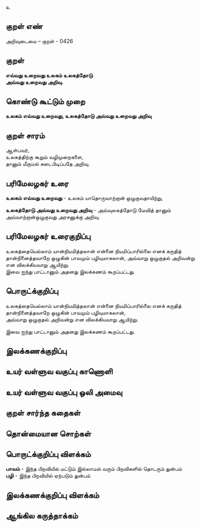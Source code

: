 உ

## குறள் எண் 

அறிவுடைமை – குறள் - 0426  

## குறள் 

**எவ்வது உறைவது உலகம் உலகத்தோடு  
அவ்வது உறைவது அறிவு.**

## கொண்டு கூட்டும் முறை

**உலகம் எவ்வது உறைவது, உலகத்தோடு அவ்வது உறைவது அறிவு**

## குறள் சாரம் 

ஆள்பவர்,  
உலகத்திற்கு கூறும் வழிமுறைகளை,  
தானும் மீறாமல் கடைபிடிப்பதே அறிவு.  

## பரிமேலழகர் உரை

**உலகம் எவ்வது உறைவது** - உலகம் யாதொருவாற்றான் ஒழுகுவதாயிற்று,  

**உலகத்தோடு அவ்வது உறைவது அறிவு** - அவ்வுலகத்தோடு மேவித் தானும் அவ்வாற்றான்ஒழுகுவது அரசனுக்கு அறிவு.  

## பரிமேலழகர் உரைகுறிப்பு   

உலகத்தையெல்லாம் யான்நியமித்தலான் என்னை நியமிப்பாரில்லை எனக் கருதித் தான்நினைத்தவாறே ஒழுகின் பாவமும் பழியுமாகலான், அவ்வாறு ஒழுகுதல் அறிவன்று என விலக்கியவாறு ஆயிற்று.  
இவை ஐந்து பாட்டானும் அதனது இலக்கணம் கூறப்பட்டது.   

## பொருட்க்குறிப்பு 

உலகத்தையெல்லாம் யான்நியமித்தலான் என்னை நியமிப்பாரில்லை எனக் கருதித்  
தான்நினைத்தவாறே ஒழுகின் பாவமும் பழியுமாகலான்,  
அவ்வாறு ஒழுகுதல் அறிவன்று என விலக்கியவாறு ஆயிற்று.  

இவை ஐந்து பாட்டானும் அதனது இலக்கணம் கூறப்பட்டது.    

## இலக்கணக்குறிப்பு  


## உயர் வள்ளுவ வகுப்பு காணொளி


## உயர் வள்ளுவ வகுப்பு ஒலி அமைவு 

 
## குறள் சார்ந்த கதைகள் 


## தொன்மையான சொற்கள்


## பொருட்க்குறிப்பு விளக்கம்  

**பாவம்** - இந்த பிறவியில் மட்டும் இல்லாமல் வரும் பிறவிகளில் தொடரும் துன்பம்   
**பழி** - இந்த பிறவியில் ஏற்படும் துன்பம்   

## இலக்கணக்குறிப்பு விளக்கம்


## ஆங்கில கருத்தாக்கம் 


